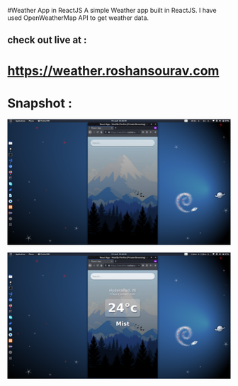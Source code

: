 #Weather App in ReactJS 
A simple Weather app built in ReactJS. 
I have used OpenWeatherMap API to get weather data. 
## check out live at :
# https://weather.roshansourav.com

# Snapshot :
![alt Output1](https://raw.githubusercontent.com/roshansourav/weatherReact/master/Screenshots/Screenshot%20from%202021-01-08%2010-46-39.png)

![alt Output2](https://raw.githubusercontent.com/roshansourav/weatherReact/master/Screenshots/Screenshot%20from%202021-01-08%2010-46-50.png)
